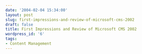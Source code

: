 ```yaml
---
date: '2004-02-04 15:34:00'
layout: post
slug: first-impressions-and-review-of-microsoft-cms-2002
draft: false
title: First Impressions and Review of Microsoft CMS 2002
wordpress_id: '6'
tags:
- Content Management
---
```


